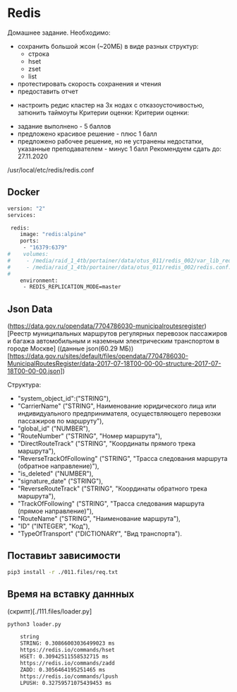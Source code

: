 # Redis

Домашнее задание. Необходимо:
- сохранить большой жсон (~20МБ) в виде разных структур:
    - строка 
    - hset 
    - zset 
    - list
- протестировать скорость сохранения и чтения
- предоставить отчет

* настроить редис кластер на 3х нодах с отказоусточивостью, затюнить таймоуты
Критерии оценки: Критерии оценки:
- задание выполнено - 5 баллов
- предложено красивое решение - плюс 1 балл
- предложено рабочее решение, но не устранены недостатки, указанные преподавателем - минус 1 балл
Рекомендуем сдать до: 27.11.2020

/usr/local/etc/redis/redis.conf

## Docker

```bash
version: "2"
services:

 redis:
    image: "redis:alpine"
    ports:
     - "16379:6379"
#    volumes:
#     - /media/raid_1_4tb/portainer/data/otus_011/redis_002/var_lib_redis:/var/lib/redis
#     - /media/raid_1_4tb/portainer/data/otus_011/redis_002/redis.conf:/usr/local/etc/redis/redis.conf
#
    environment:
     - REDIS_REPLICATION_MODE=master
```

## Json Data

(https://data.gov.ru/opendata/7704786030-municipalroutesregister)[Реестр муниципальных маршрутов регулярных перевозок пассажиров и багажа автомобильным и наземным электрическим транспортом в городе Москве] 
((данные json(60.29 МБ))[https://data.gov.ru/sites/default/files/opendata/7704786030-MunicipalRoutesRegister/data-2017-07-18T00-00-00-structure-2017-07-18T00-00-00.json])

Структура:
 - "system_object_id":("STRING"),
 - "CarrierName" ("STRING", Наименование юридического лица или индивидуального предпринимателя, осуществляющего перевозки пассажиров по маршруту"),
 - "global_id" ("NUMBER"),
 - "RouteNumber" ("STRING", "Номер маршрута"),
 - "DirectRouteTrack" ("STRING", "Координаты прямого трека маршрута"),
 - "ReverseTrackOfFollowing" ("STRING", "Трасса следования маршрута (обратное направление)"),
 - "is_deleted" ("NUMBER"),
 - "signature_date" ("STRING"),
 - "ReverseRouteTrack" ("STRING", "Координаты обратного трека маршрута"),
 - "TrackOfFollowing" ("STRING", "Трасса следования маршрута (прямое направление)"),
 - "RouteName" ("STRING", "Наименование маршрута"),
 - "ID" ("INTEGER", "Код"),
 - "TypeOfTransport" ("DICTIONARY", "Вид транспорта").
 
## Поставиьт зависимости

```bash
pip3 install -r ./011.files/req.txt 
```

## Время на вставку даннных

(скрипт)[./111.files/loader.py]

```bash
python3 loader.py 

    string
    STRING: 0.30866003036499023 ms
    https://redis.io/commands/hset
    HSET: 0.30942511558532715 ms
    https://redis.io/commands/zadd
    ZADD: 0.3056464195251465 ms
    https://redis.io/commands/lpush
    LPUSH: 0.32759571075439453 ms
```


